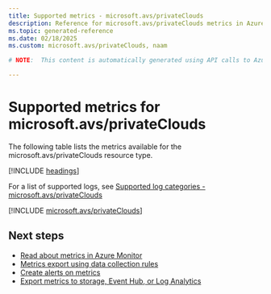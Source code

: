 ```yaml
---
title: Supported metrics - microsoft.avs/privateClouds
description: Reference for microsoft.avs/privateClouds metrics in Azure Monitor.
ms.topic: generated-reference
ms.date: 02/18/2025
ms.custom: microsoft.avs/privateClouds, naam

# NOTE:  This content is automatically generated using API calls to Azure. Any edits made on these files will be overwritten in the next run of the script. 

---
```


  
# Supported metrics for microsoft.avs/privateClouds
  
The following table lists the metrics available for the microsoft.avs/privateClouds resource type.  
  
  
[!INCLUDE [headings](~/reusable-content/ce-skilling/azure/includes/azure-monitor/reference/metrics/metrics-headings.md)]  
  
  
  
For a list of supported logs, see [Supported log categories - microsoft.avs/privateClouds](../supported-logs/microsoft-avs-privateclouds-logs.md)  
  
 

[!INCLUDE [microsoft.avs/privateClouds](~/reusable-content/ce-skilling/azure/includes/azure-monitor/reference/metrics/microsoft-avs-privateclouds-metrics-include.md)]  



## Next steps

- [Read about metrics in Azure Monitor](/azure/azure-monitor/data-platform)
- [Metrics export using data collection rules](/azure/azure-monitor/essentials/data-collection-metrics)
- [Create alerts on metrics](/azure/azure-monitor/alerts/alerts-overview)
- [Export metrics to storage, Event Hub, or Log Analytics](/azure/azure-monitor/essentials/platform-logs-overview)
